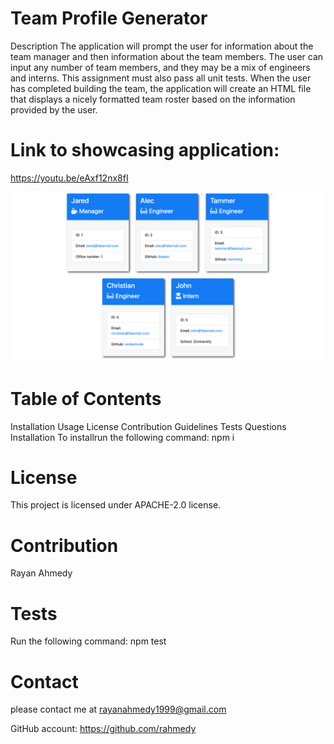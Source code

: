 # Team Profile Generator

Description
The application will prompt the user for information about the team manager and then information about the team members. The user can input any number of team members, and they may be a mix of engineers and interns. This assignment must also pass all unit tests. When the user has completed building the team, the application will create an HTML file that displays a nicely formatted team roster based on the information provided by the user.

# Link to showcasing application: 
https://youtu.be/eAxf12nx8fI

![](Assets/demo.png)

# Table of Contents
Installation
Usage
License
Contribution Guidelines
Tests
Questions
Installation
To installrun the following command: npm i

# License
This project is licensed under APACHE-2.0 license.

# Contribution
Rayan Ahmedy

# Tests
Run the following command: npm test

# Contact 
please contact me at rayanahmedy1999@gmail.com

GitHub account: https://github.com/rahmedy
